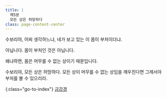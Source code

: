 ```yaml
---
title: |
  제5분
  모든 상은 허망하다
class: page-content-center
---
```


수보리야, 어찌 생각하느냐,
네가 보고 있는 이 몸이 부처이더냐.

아닙니다.
몸이 부처인 것은 아닙니다.

왜냐하면,
몸은 머무를 수 없는 상이기 때문입니다.

수보리야,
모든 상은 허망하다.
모든 상이 머무를 수 없는 상임을 깨우친다면
그제서야 부처를 볼 수 있으리라.

{:class="go-to-index"}
[금강경](index)